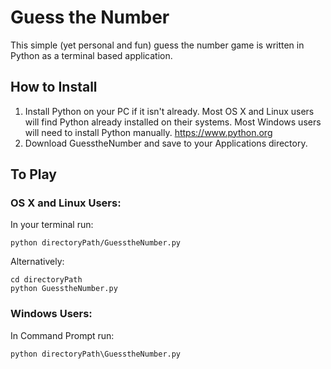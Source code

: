 # Guess the Number

This simple (yet personal and fun) guess the number game is written in Python as a terminal based application. 

## How to Install
1. Install Python on your PC if it isn't already. Most OS X and Linux users will find Python already installed on their systems. Most Windows users will need to install Python manually.
<https://www.python.org>
2. Download GuesstheNumber and save to your Applications directory.

## To Play
### OS X and Linux Users:
In your terminal run:

	python directoryPath/GuesstheNumber.py

Alternatively:

	cd directoryPath
	python GuesstheNumber.py

### Windows Users:
In Command Prompt run:

	python directoryPath\GuesstheNumber.py
	